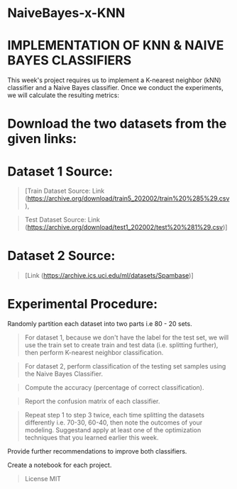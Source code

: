 # NaiveBayes-x-KNN
# IMPLEMENTATION OF KNN & NAIVE BAYES CLASSIFIERS
This week's project requires us to implement a K-nearest neighbor (kNN) classifier and a Naive Bayes classifier. Once we conduct the experiments, we will calculate the resulting metrics:

# Download the two datasets from the given links:
# Dataset 1 Source:
> [Train Dataset Source: Link (https://archive.org/download/train5_202002/train%20%285%29.csv),

> Test Dataset Source: Link (https://archive.org/download/test1_202002/test%20%281%29.csv)]
# Dataset 2 Source:
> [Link (https://archive.ics.uci.edu/ml/datasets/Spambase)]
# Experimental Procedure:
Randomly partition each dataset into two parts i.e 80 - 20 sets.

> For dataset 1, because we don't have the label for the test set, we will use the train set to create train and test data (i.e. splitting further), then perform K-nearest neighbor classification.

> For dataset 2, perform classification of the testing set samples using the Naive Bayes Classifier.

> Compute the accuracy (percentage of correct classification).

> Report the confusion matrix of each classifier.

> Repeat step 1 to step 3 twice, each time splitting the datasets differently i.e. 70-30, 60-40, then note the outcomes of your modeling.
> Suggestand apply at least one of the optimization techniques that you learned earlier this week.

 Provide further recommendations to improve both classifiers.

Create a notebook for each project.
 >  License
> MIT
